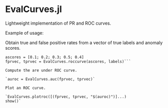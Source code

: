 # EvalCurves.jl
Lightweight implementation of PR and ROC curves.

Example of usage:

Obtain true and false positive rates from a vector of true labels and anomaly scores.

```labels = [0; 0; 0; 0; 1]
ascores = [0.1; 0.2; 0.3; 0.5; 0.4]
fprvec, tprvec = EvalCurves.roccurve(ascores, labels)```

Compute the are under ROC curve.

`auroc = EvalCurves.auc(fprvec, tprvec)`

Plot an ROC curve.

`EvalCurves.plotroc([(fprvec, tprvec, "$(auroc)")]...)
show()`
